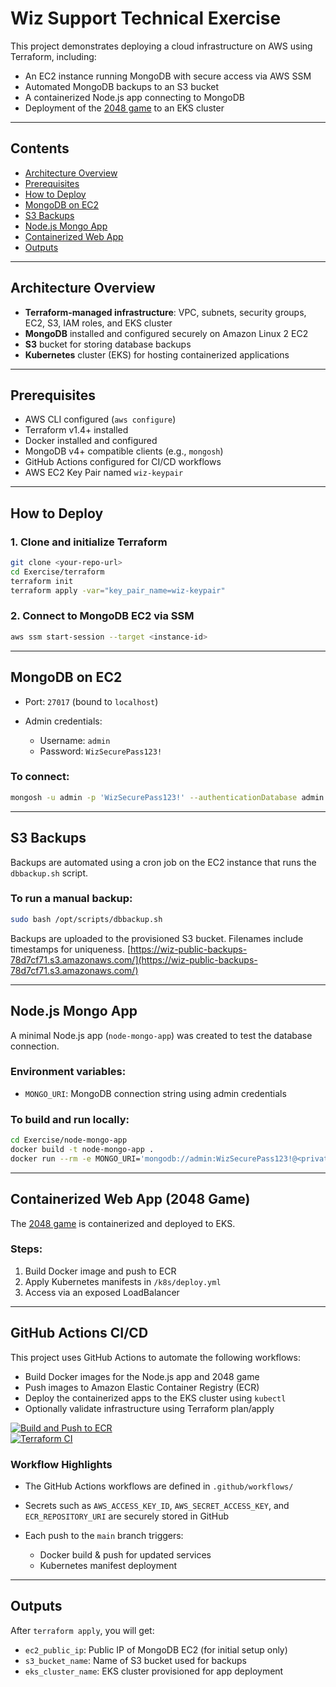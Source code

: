 # Wiz Support Technical Exercise

This project demonstrates deploying a cloud infrastructure on AWS using Terraform, including:

* An EC2 instance running MongoDB with secure access via AWS SSM
* Automated MongoDB backups to an S3 bucket
* A containerized Node.js app connecting to MongoDB
* Deployment of the [2048 game](https://github.com/gabrielecirulli/2048) to an EKS cluster

---

## Contents

* [Architecture Overview](#architecture-overview)
* [Prerequisites](#prerequisites)
* [How to Deploy](#how-to-deploy)
* [MongoDB on EC2](#mongodb-on-ec2)
* [S3 Backups](#s3-backups)
* [Node.js Mongo App](#nodejs-mongo-app)
* [Containerized Web App](#containerized-web-app)
* [Outputs](#outputs)

---

## Architecture Overview

* **Terraform-managed infrastructure**: VPC, subnets, security groups, EC2, S3, IAM roles, and EKS cluster
* **MongoDB** installed and configured securely on Amazon Linux 2 EC2
* **S3** bucket for storing database backups
* **Kubernetes** cluster (EKS) for hosting containerized applications

---

## Prerequisites

* AWS CLI configured (`aws configure`)
* Terraform v1.4+ installed
* Docker installed and configured
* MongoDB v4+ compatible clients (e.g., `mongosh`)
* GitHub Actions configured for CI/CD workflows
* AWS EC2 Key Pair named `wiz-keypair`

---

## How to Deploy

### 1. Clone and initialize Terraform

```bash
git clone <your-repo-url>
cd Exercise/terraform
terraform init
terraform apply -var="key_pair_name=wiz-keypair"
```

### 2. Connect to MongoDB EC2 via SSM

```bash
aws ssm start-session --target <instance-id>
```

---

## MongoDB on EC2

* Port: `27017` (bound to `localhost`)
* Admin credentials:

  * Username: `admin`
  * Password: `WizSecurePass123!`

### To connect:

```bash
mongosh -u admin -p 'WizSecurePass123!' --authenticationDatabase admin
```

---

## S3 Backups

Backups are automated using a cron job on the EC2 instance that runs the `dbbackup.sh` script.

### To run a manual backup:

```bash
sudo bash /opt/scripts/dbbackup.sh
```

Backups are uploaded to the provisioned S3 bucket. Filenames include timestamps for uniqueness.
[https://wiz-public-backups-78d7cf71.s3.amazonaws.com/](https://wiz-public-backups-78d7cf71.s3.amazonaws.com/)

---

## Node.js Mongo App

A minimal Node.js app (`node-mongo-app`) was created to test the database connection.

### Environment variables:

* `MONGO_URI`: MongoDB connection string using admin credentials

### To build and run locally:

```bash
cd Exercise/node-mongo-app
docker build -t node-mongo-app .
docker run --rm -e MONGO_URI='mongodb://admin:WizSecurePass123!@<private-ip>:27017/admin' node-mongo-app
```

---

## Containerized Web App (2048 Game)

The [2048 game](https://github.com/gabrielecirulli/2048) is containerized and deployed to EKS.

### Steps:

1. Build Docker image and push to ECR
2. Apply Kubernetes manifests in `/k8s/deploy.yml`
3. Access via an exposed LoadBalancer

---

## GitHub Actions CI/CD

This project uses GitHub Actions to automate the following workflows:

* Build Docker images for the Node.js app and 2048 game
* Push images to Amazon Elastic Container Registry (ECR)
* Deploy the containerized apps to the EKS cluster using `kubectl`
* Optionally validate infrastructure using Terraform plan/apply

[![Build and Push to ECR](https://github.com/AndrewKehr/Exercise/actions/workflows/deploy.yml/badge.svg)](https://github.com/AndrewKehr/Exercise/actions/workflows/deploy.yml)  
[![Terraform CI](https://github.com/AndrewKehr/Exercise/actions/workflows/terraform.yml/badge.svg)](https://github.com/AndrewKehr/Exercise/actions/workflows/terraform.yml)


### Workflow Highlights

* The GitHub Actions workflows are defined in `.github/workflows/`
* Secrets such as `AWS_ACCESS_KEY_ID`, `AWS_SECRET_ACCESS_KEY`, and `ECR_REPOSITORY_URI` are securely stored in GitHub
* Each push to the `main` branch triggers:

  * Docker build & push for updated services
  * Kubernetes manifest deployment

---

## Outputs

After `terraform apply`, you will get:

* `ec2_public_ip`: Public IP of MongoDB EC2 (for initial setup only)
* `s3_bucket_name`: Name of S3 bucket used for backups
* `eks_cluster_name`: EKS cluster provisioned for app deployment